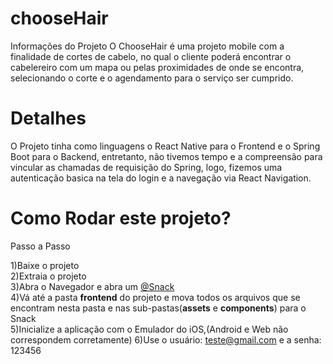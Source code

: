 # chooseHair
Informações do Projeto
O ChooseHair é uma projeto mobile com a finalidade de cortes de cabelo, no qual o cliente poderá encontrar o cabelereiro com um mapa ou pelas proximidades de onde se encontra, selecionando o corte e o agendamento para o serviço ser cumprido.

# Detalhes
O Projeto tinha como linguagens o React Native para o Frontend e o Spring Boot para o Backend, entretanto, não tivemos tempo e a compreensão para vincular as chamadas de requisição do Spring, logo, fizemos uma autenticação basica na tela do login e a navegação via React Navigation.

# Como Rodar este projeto?
Passo a Passo

1)Baixe o projeto  
2)Extraia o projeto  
3)Abra o Navegador e abra um [@Snack](https://snack.expo.dev/)  
4)Vá até a pasta **frontend** do projeto e mova todos os arquivos que se encontram nesta pasta e nas sub-pastas(**assets** e **components**) para o Snack  
5)Inicialize a aplicação com o Emulador do iOS,(Android e Web não correspondem corretamente)
6)Use o usuário: teste@gmail.com e a senha: 123456

